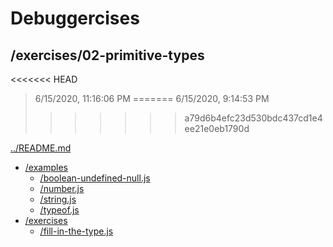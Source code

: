 # Debuggercises 

## /exercises/02-primitive-types 

<<<<<<< HEAD
> 6/15/2020, 11:16:06 PM 
=======
> 6/15/2020, 9:14:53 PM 
>>>>>>> a79d6b4efc23d530bdc437cd1e4ee21e0eb1790d

[../README.md](../README.md)

- [/examples](./examples/README.md)
  - [/boolean-undefined-null.js](./examples/README.md#boolean-undefined-nulljs)  
  - [/number.js](./examples/README.md#numberjs)  
  - [/string.js](./examples/README.md#stringjs)  
  - [/typeof.js](./examples/README.md#typeofjs)  
- [/exercises](./exercises/README.md)
  - [/fill-in-the-type.js](./exercises/README.md#fill-in-the-typejs)  

